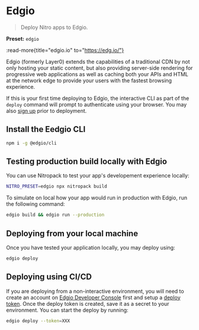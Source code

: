 # Edgio

> Deploy Nitro apps to Edgio.

**Preset:** `edgio`

:read-more{title="edgio.io" to="https://edg.io/"}

Edgio (formerly Layer0) extends the capabilities of a traditional CDN by not only hosting your static content, but also providing server-side rendering for progressive web applications as well as caching both your APIs and HTML at the network edge to provide your users with the fastest browsing experience.

If this is your first time deploying to Edgio, the interactive CLI as part of the `deploy` command will prompt to authenticate using your browser. You may also [sign up](https://app.layer0.co/signup) prior to deployment.

## Install the Eedgio CLI

```bash
npm i -g @edgio/cli
```

## Testing production build locally with Edgio

You can use Nitropack to test your app's developement experience locally:

```bash
NITRO_PRESET=edgio npx nitropack build
```

To simulate on local how your app would run in production with Edgio, run the following command:

```bash
edgio build && edgio run --production
```

## Deploying from your local machine

Once you have tested your application locally, you may deploy using:

```bash
edgio deploy
```

## Deploying using CI/CD

If you are deploying from a non-interactive environment, you will need to create an account on [Edgio Developer Console](https://app.layer0.co) first and setup a [deploy token](https://docs.edg.io/guides/basics/deployments#deploy-from-ci). Once the deploy token is created, save it as a secret to your environment. You can start the deploy by running:

```bash
edgio deploy --token=XXX
```
